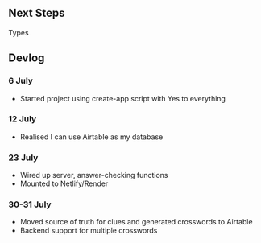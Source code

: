 ## Next Steps

Types

## Devlog

### 6 July

- Started project using create-app script with Yes to everything

### 12 July

- Realised I can use Airtable as my database

### 23 July

- Wired up server, answer-checking functions
- Mounted to Netlify/Render

### 30-31 July

- Moved source of truth for clues and generated crosswords to Airtable
- Backend support for multiple crosswords
